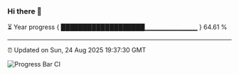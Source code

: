 ### Hi there 👋

⏳ Year progress { ███████████████████▁▁▁▁▁▁▁▁▁▁▁ } 64.61 %

---

⏰ Updated on Sun, 24 Aug 2025 19:37:30 GMT

![Progress Bar CI](https://github.com/IshwaranRudhara/GIT-ACTION/workflows/Progress%20Bar%20CI/badge.svg)
